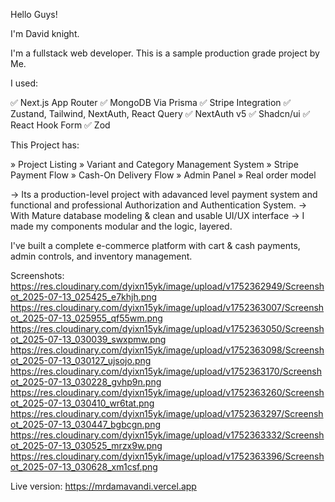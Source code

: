 Hello Guys!

I'm David knight.

I'm a fullstack web developer. This is a sample production grade project by Me.

I used:

✅ Next.js App Router
✅ MongoDB Via Prisma
✅ Stripe Integration
✅ Zustand, Tailwind, NextAuth, React Query
✅ NextAuth v5
✅ Shadcn/ui
✅ React Hook Form
✅ Zod

This Project has:

» Project Listing
» Variant and Category Management System
» Stripe Payment Flow
» Cash-On Delivery Flow
» Admin Panel
» Real order model

→ Its a production-level project with adavanced level payment system
  and functional and professional Authorization and Authentication System.
→ With Mature database modeling & clean and usable UI/UX interface
→ I made my components modular and the logic, layered.

I've built a complete e-commerce platform with cart & cash payments,
admin controls, and inventory management.

Screenshots:
https://res.cloudinary.com/dyixn15yk/image/upload/v1752362949/Screenshot_2025-07-13_025425_e7khjh.png
https://res.cloudinary.com/dyixn15yk/image/upload/v1752363007/Screenshot_2025-07-13_025955_qf55wm.png
https://res.cloudinary.com/dyixn15yk/image/upload/v1752363050/Screenshot_2025-07-13_030039_swxpmw.png
https://res.cloudinary.com/dyixn15yk/image/upload/v1752363098/Screenshot_2025-07-13_030127_ujsojo.png
https://res.cloudinary.com/dyixn15yk/image/upload/v1752363170/Screenshot_2025-07-13_030228_gvhp9n.png
https://res.cloudinary.com/dyixn15yk/image/upload/v1752363260/Screenshot_2025-07-13_030410_wr6tat.png
https://res.cloudinary.com/dyixn15yk/image/upload/v1752363297/Screenshot_2025-07-13_030447_bgbcgn.png
https://res.cloudinary.com/dyixn15yk/image/upload/v1752363332/Screenshot_2025-07-13_030525_mrzx9w.png
https://res.cloudinary.com/dyixn15yk/image/upload/v1752363396/Screenshot_2025-07-13_030628_xm1csf.png

Live version: 
https://mrdamavandi.vercel.app